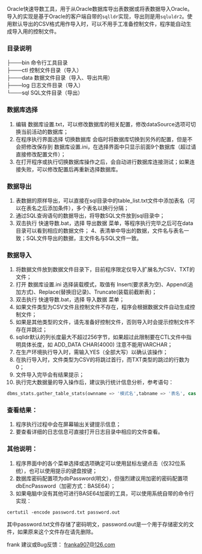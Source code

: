 Oracle快速导数工具，用于从Oracle数据库导出表数据或将表数据导入Oracle。导入的实现是基于Oracle的客户端自带的``sqlldr``实现，导出则是用``sqluldr2``。使用默认导出的CSV格式用作导入时，可以不用手工准备控制文件，程序能自动生成导入用的控制文件。

### 目录说明
├───bin    命令行工具目录<br/>
├───ctl    控制文件目录（导入）<br/>
├───data   数据文件目录（导入、导出共用）<br/>
├───log    日志文件目录（导入）<br/>
└───sql    SQL文件目录（导出）<br/>

### 数据库选择
1. 编辑 数据库设置.txt，可以修改数据库的相关配置，修改dataSource选项可切换当前活动的数据库；
2. 在程序执行界面选择 切换数据库 会临时将数据库切换到另外的配置，但是不会把修改保存到 数据库设置.ini，在选择界面中只显示前面9个数据库（超过请直接修改配置文件）；
3. 在打开程序或执行切换数据库操作之后，会自动进行数据库连接测试；如果连接失败，可以修改配置后再重新选择数据库。

### 数据导出
1. 表数据的原样导出，可以直接在sql目录中的table_list.txt文件中添加表名（可以在表名之后添加条件），多个表名以换行分隔；
2. 通过SQL查询语句的数据导出，将导数SQL文件放到sql目录中；
3. 双击执行 快速导数.bat，选择 导出数据 菜单，等程序执行完毕之后可在data目录可以看到相应的数据文件；
4、表清单中导出的数据，文件名与表名一致；SQL文件导出的数据，主文件名与SQL文件一致。

### 数据导入
1. 将数据文件放到数据文件目录下，目前程序限定仅导入扩展名为CSV、TXT的文件；
2. 打开 数据库设置.ini 选择装载模式，取值有 Insert(要求表为空)、Append(追加方式)、Replace(替换旧记录)、Truncate(装载前截断表)；
3. 双击执行 快速导数.bat，选择 导入数据 菜单；
4. 如果文件类型为CSV文件且控制文件不存在，程序会根据数据文件自动生成控制文件；
5. 如果是其他类型的文件，请先准备好控制文件，否则导入时会提示控制文件不存在并跳过；
6. sqlldr默认的列长度最大不超过256字节，如果超过此限制要在CTL文件中指明具体长度，如 ADD_DATA CHAR(4000) 注意不能用VARCHAR；
7. 在生产环境执行导入时，需输入YES（全部大写）以确认该操作；
8. 在执行导入时，文件类型为CSV的将跳过首行，而TXT类型的跳过的行数为0；
9. 文件导入完毕会有结果提示；
10. 执行完大数据量的导入操作后，建议执行统计信息分析，参考语句：
```SQL
dbms_stats.gather_table_stats(ownname => '模式名',tabname => '表名', cascade => TRUE,estimate_percent => 10)
```

### 查看结果：
1. 程序执行过程中会在屏幕输出关键提示信息；
2. 要查看详细的日志信息可直接打开日志目录中相应的文件查看。

### 其他说明：
1. 程序界面中的各个菜单选择或选项确定可以使用鼠标左键点击（仅32位系统），也可以使用提示的键盘按键；
2. 数据库密码配置项为dbPassword(明文），但强烈建议用加密的密码配置项dbEncPassword（加密方式：BASE64）；
3. 如果电脑中没有其他可进行BASE64加密的工具，可以使用系统自带的命令行实现：

```batch
certutil -encode password.txt password.out
```

其中password.txt文件存储了密码明文，password.out是一个用于存储密文的文件，如果原来这个文件存在请先删除。

frank
建议或Bug反馈： franka907@126.com

